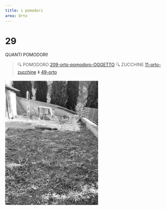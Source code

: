 ```yaml
---
title: i pomodori
area: Orto
---
```

# 29
QUANTI POMODORI!

> 🔍 POMODORO [209-orto-pomodoro-OGGETTO](209-orto-pomodoro-OGGETTO.md)
> 🔍 ZUCCHINE [11-orto-zucchine](11-orto-zucchine.md)
> ⬇️ [49-orto](49-orto.md)

![foto_31](../_assets/preview/foto_31.jpg)